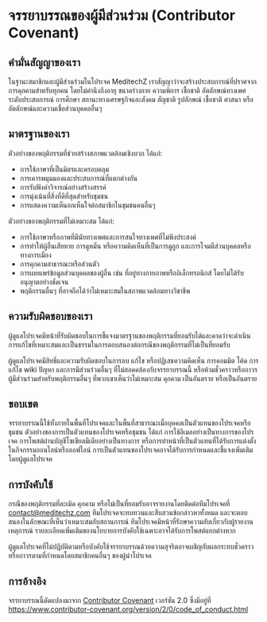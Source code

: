 # จรรยาบรรณของผู้มีส่วนร่วม (Contributor Covenant)

## คำมั่นสัญญาของเรา

ในฐานะสมาชิกและผู้มีส่วนร่วมในโปรเจค MeditechZ เราสัญญาว่าจะสร้างประสบการณ์ที่ปราศจากการคุกคามสำหรับทุกคน โดยไม่คำนึงถึงอายุ ขนาดร่างกาย ความพิการ เชื้อชาติ อัตลักษณ์ทางเพศ ระดับประสบการณ์ การศึกษา สถานะทางเศรษฐกิจและสังคม สัญชาติ รูปลักษณ์ เชื้อชาติ ศาสนา หรืออัตลักษณ์และความเชื่อส่วนบุคคลอื่นๆ

## มาตรฐานของเรา

ตัวอย่างของพฤติกรรมที่ช่วยสร้างสภาพแวดล้อมเชิงบวก ได้แก่:

* การใช้ภาษาที่เป็นมิตรและครอบคลุม
* การเคารพมุมมองและประสบการณ์ที่แตกต่างกัน
* การรับฟังคำวิจารณ์อย่างสร้างสรรค์
* การมุ่งเน้นที่สิ่งที่ดีที่สุดสำหรับชุมชน
* การแสดงความเห็นอกเห็นใจต่อสมาชิกในชุมชนคนอื่นๆ

ตัวอย่างของพฤติกรรมที่ไม่เหมาะสม ได้แก่:

* การใช้ภาษาหรือภาพที่มีนัยทางเพศและการสนใจทางเพศที่ไม่พึงประสงค์
* การทำให้ผู้อื่นเสียหาย การดูหมิ่น หรือความคิดเห็นที่เป็นการดูถูก และการโจมตีส่วนบุคคลหรือทางการเมือง
* การคุกคามสาธารณะหรือส่วนตัว
* การเผยแพร่ข้อมูลส่วนบุคคลของผู้อื่น เช่น ที่อยู่ทางกายภาพหรืออิเล็กทรอนิกส์ โดยไม่ได้รับอนุญาตอย่างชัดเจน
* พฤติกรรมอื่นๆ ที่อาจถือได้ว่าไม่เหมาะสมในสภาพแวดล้อมทางวิชาชีพ

## ความรับผิดชอบของเรา

ผู้ดูแลโปรเจคมีหน้าที่รับผิดชอบในการชี้แจงมาตรฐานของพฤติกรรมที่ยอมรับได้และคาดว่าจะดำเนินการแก้ไขที่เหมาะสมและเป็นธรรมในการตอบสนองต่อกรณีของพฤติกรรมที่ไม่เป็นที่ยอมรับ

ผู้ดูแลโปรเจคมีสิทธิ์และความรับผิดชอบในการลบ แก้ไข หรือปฏิเสธความคิดเห็น การคอมมิต โค้ด การแก้ไข wiki ปัญหา และการมีส่วนร่วมอื่นๆ ที่ไม่สอดคล้องกับจรรยาบรรณนี้ หรือห้ามชั่วคราวหรือถาวรผู้มีส่วนร่วมสำหรับพฤติกรรมอื่นๆ ที่พวกเขาเห็นว่าไม่เหมาะสม คุกคาม เป็นอันตราย หรือเป็นอันตราย

## ขอบเขต

จรรยาบรรณนี้ใช้ทั้งภายในพื้นที่โปรเจคและในพื้นที่สาธารณะเมื่อบุคคลเป็นตัวแทนของโปรเจคหรือชุมชน ตัวอย่างของการเป็นตัวแทนของโปรเจคหรือชุมชน ได้แก่ การใช้อีเมลอย่างเป็นทางการของโปรเจค การโพสต์ผ่านบัญชีโซเชียลมีเดียอย่างเป็นทางการ หรือการทำหน้าที่เป็นตัวแทนที่ได้รับการแต่งตั้งในกิจกรรมออนไลน์หรือออฟไลน์ การเป็นตัวแทนของโปรเจคอาจได้รับการกำหนดและชี้แจงเพิ่มเติมโดยผู้ดูแลโปรเจค

## การบังคับใช้

กรณีของพฤติกรรมที่ละเมิด คุกคาม หรือไม่เป็นที่ยอมรับอาจรายงานโดยติดต่อทีมโปรเจคที่ [contact@meditechz.com](mailto:contact@meditechz.com) ทีมโปรเจคจะทบทวนและสืบสวนข้อกล่าวหาทั้งหมด และจะตอบสนองในลักษณะที่เห็นว่าเหมาะสมกับสถานการณ์ ทีมโปรเจคมีหน้าที่รักษาความลับเกี่ยวกับผู้รายงานเหตุการณ์ รายละเอียดเพิ่มเติมของนโยบายการบังคับใช้เฉพาะอาจได้รับการโพสต์แยกต่างหาก

ผู้ดูแลโปรเจคที่ไม่ปฏิบัติตามหรือบังคับใช้จรรยาบรรณด้วยความสุจริตอาจเผชิญกับผลกระทบชั่วคราวหรือถาวรตามที่กำหนดโดยสมาชิกคนอื่นๆ ของผู้นำโปรเจค

## การอ้างอิง

จรรยาบรรณนี้ดัดแปลงมาจาก [Contributor Covenant](https://www.contributor-covenant.org) เวอร์ชัน 2.0 ซึ่งมีอยู่ที่ https://www.contributor-covenant.org/version/2/0/code_of_conduct.html 